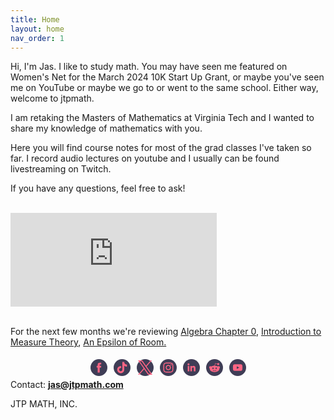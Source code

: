 ```yaml
---
title: Home
layout: home
nav_order: 1
---
```


Hi, I'm Jas. I like to study math. You may have seen me featured on Women's Net for the March 2024 10K Start Up Grant, or maybe you've seen me on YouTube or maybe we go to or went to the same school. Either way, welcome to jtpmath. 

I am retaking the Masters of Mathematics at Virginia Tech and I wanted to share my knowledge of mathematics with you. 

Here you will find course notes for most of the grad classes I've taken so far. I record audio lectures on youtube and I usually can be found livestreaming on Twitch. 

If you have any questions, feel free to ask! 

 <div class="box"><br>
<iframe width="330" src="https://www.youtube.com/embed/-BRgID-3JsM?si=NS9ENT4uy4nOJayE" title="YouTube video player" frameborder="0" allow="accelerometer; autoplay; clipboard-write; encrypted-media; gyroscope; picture-in-picture; web-share" referrerpolicy="strict-origin-when-cross-origin" allowfullscreen></iframe><br><br>

For the next few months we're reviewing <a href=" ">Algebra Chapter 0</a>, <a href="">Introduction to Measure Theory</a>, <a href="">An Epsilon of Room.</a>
        
  <div class="text-center mt-5">
<!-- Social Media Icons by NiftyButtons https://niftybuttons.com --><div style="display: flex; flex-wrap:wrap; align-items: center; justify-content: center;"><a href="https://facebook.com/jtpmathfacebook" target="_blank" rel="noopener noreferrer" style="text-decoration:none;border:0;width:23px;height:23px;padding:2px;margin:5px;color:#ff6584;border-radius:50%;background-color:#3f3d56;"><svg class="niftybutton-facebook" style="display:block;fill:currentColor" data-donate="true" data-tag="fac" data-name="Facebook" viewBox="0 0 512 512" preserveAspectRatio="xMidYMid meet"><title>Facebook social icon</title>
    <path d="M211.9 197.4h-36.7v59.9h36.7V433.1h70.5V256.5h49.2l5.2-59.1h-54.4c0 0 0-22.1 0-33.7 0-13.9 2.8-19.5 16.3-19.5 10.9 0 38.2 0 38.2 0V82.9c0 0-40.2 0-48.8 0 -52.5 0-76.1 23.1-76.1 67.3C211.9 188.8 211.9 197.4 211.9 197.4z"></path>
</svg></a><a href="https://tiktok.com/@jtpmath" target="_blank" rel="noopener noreferrer" style="text-decoration:none;border:0;width:23px;height:23px;padding:2px;margin:5px;color:#ff6584;border-radius:50%;background-color:#3f3d56;"><svg class="niftybutton-tiktok" style="display:block;fill:currentColor" data-donate="true" data-tag="tic" data-name="TikTok" viewBox="0 0 512 512" preserveAspectRatio="xMidYMid meet"><title>TikTok social icon</title>
     <path d="M 386.160156 141.550781 C 383.457031 140.15625 380.832031 138.625 378.285156 136.964844 C 370.878906 132.070312 364.085938 126.300781 358.058594 119.785156 C 342.976562 102.523438 337.339844 85.015625 335.265625 72.757812 L 335.351562 72.757812 C 333.617188 62.582031 334.332031 56 334.441406 56 L 265.742188 56 L 265.742188 321.648438 C 265.742188 325.214844 265.742188 328.742188 265.589844 332.226562 C 265.589844 332.660156 265.550781 333.058594 265.523438 333.523438 C 265.523438 333.714844 265.523438 333.917969 265.484375 334.117188 C 265.484375 334.167969 265.484375 334.214844 265.484375 334.265625 C 264.011719 353.621094 253.011719 370.976562 236.132812 380.566406 C 227.472656 385.496094 217.675781 388.078125 207.707031 388.066406 C 175.699219 388.066406 149.757812 361.964844 149.757812 329.734375 C 149.757812 297.5 175.699219 271.398438 207.707031 271.398438 C 213.765625 271.394531 219.789062 272.347656 225.550781 274.226562 L 225.632812 204.273438 C 190.277344 199.707031 154.621094 210.136719 127.300781 233.042969 C 115.457031 243.328125 105.503906 255.605469 97.882812 269.316406 C 94.984375 274.316406 84.042969 294.410156 82.714844 327.015625 C 81.882812 345.523438 87.441406 364.699219 90.089844 372.625 L 90.089844 372.792969 C 91.757812 377.457031 98.214844 393.382812 108.742188 406.808594 C 117.230469 417.578125 127.253906 427.035156 138.5 434.882812 L 138.5 434.714844 L 138.667969 434.882812 C 171.925781 457.484375 208.800781 456 208.800781 456 C 215.183594 455.742188 236.566406 456 260.851562 444.492188 C 287.785156 431.734375 303.117188 412.726562 303.117188 412.726562 C 312.914062 401.367188 320.703125 388.425781 326.148438 374.449219 C 332.367188 358.109375 334.441406 338.507812 334.441406 330.675781 L 334.441406 189.742188 C 335.273438 190.242188 346.375 197.582031 346.375 197.582031 C 346.375 197.582031 362.367188 207.832031 387.316406 214.507812 C 405.214844 219.257812 429.332031 220.257812 429.332031 220.257812 L 429.332031 152.058594 C 420.882812 152.976562 403.726562 150.308594 386.160156 141.550781 Z M 386.160156 141.550781"></path>
</svg></a><a href="https://twitter.com/jtpmath" target="_blank" rel="noopener noreferrer" style="text-decoration:none;border:0;width:23px;height:23px;padding:2px;margin:5px;color:#ff6584;border-radius:50%;background-color:#3f3d56;"><svg class="niftybutton-twitterx" style="display:block;fill:currentColor" data-donate="true" data-tag="twix" data-name="TwitterX" viewBox="0 0 512 512" preserveAspectRatio="xMidYMid meet"><title>Twitter X social icon</title>
<path d="M 304.757 216.824 L 495.394 0 L 450.238 0 L 284.636 188.227 L 152.475 0 L 0 0 L 199.902 284.656 L 0 512 L 45.16 512 L 219.923 313.186 L 359.525 512 L 512 512 M 61.456 33.322 L 130.835 33.322 L 450.203 480.317 L 380.811 480.317 "></path>
</svg></a><a href="https://instagram.com/jtpmath" target="_blank" rel="noopener noreferrer" style="text-decoration:none;border:0;width:23px;height:23px;padding:2px;margin:5px;color:#ff6584;border-radius:50%;background-color:#3f3d56;"><svg class="niftybutton-instagram" style="display:block;fill:currentColor" data-donate="true" data-tag="ins" data-name="Instagram" viewBox="0 0 512 512" preserveAspectRatio="xMidYMid meet"><title>Instagram social icon</title>
    <path d="M256 109.3c47.8 0 53.4 0.2 72.3 1 17.4 0.8 26.9 3.7 33.2 6.2 8.4 3.2 14.3 7.1 20.6 13.4 6.3 6.3 10.1 12.2 13.4 20.6 2.5 6.3 5.4 15.8 6.2 33.2 0.9 18.9 1 24.5 1 72.3s-0.2 53.4-1 72.3c-0.8 17.4-3.7 26.9-6.2 33.2 -3.2 8.4-7.1 14.3-13.4 20.6 -6.3 6.3-12.2 10.1-20.6 13.4 -6.3 2.5-15.8 5.4-33.2 6.2 -18.9 0.9-24.5 1-72.3 1s-53.4-0.2-72.3-1c-17.4-0.8-26.9-3.7-33.2-6.2 -8.4-3.2-14.3-7.1-20.6-13.4 -6.3-6.3-10.1-12.2-13.4-20.6 -2.5-6.3-5.4-15.8-6.2-33.2 -0.9-18.9-1-24.5-1-72.3s0.2-53.4 1-72.3c0.8-17.4 3.7-26.9 6.2-33.2 3.2-8.4 7.1-14.3 13.4-20.6 6.3-6.3 12.2-10.1 20.6-13.4 6.3-2.5 15.8-5.4 33.2-6.2C202.6 109.5 208.2 109.3 256 109.3M256 77.1c-48.6 0-54.7 0.2-73.8 1.1 -19 0.9-32.1 3.9-43.4 8.3 -11.8 4.6-21.7 10.7-31.7 20.6 -9.9 9.9-16.1 19.9-20.6 31.7 -4.4 11.4-7.4 24.4-8.3 43.4 -0.9 19.1-1.1 25.2-1.1 73.8 0 48.6 0.2 54.7 1.1 73.8 0.9 19 3.9 32.1 8.3 43.4 4.6 11.8 10.7 21.7 20.6 31.7 9.9 9.9 19.9 16.1 31.7 20.6 11.4 4.4 24.4 7.4 43.4 8.3 19.1 0.9 25.2 1.1 73.8 1.1s54.7-0.2 73.8-1.1c19-0.9 32.1-3.9 43.4-8.3 11.8-4.6 21.7-10.7 31.7-20.6 9.9-9.9 16.1-19.9 20.6-31.7 4.4-11.4 7.4-24.4 8.3-43.4 0.9-19.1 1.1-25.2 1.1-73.8s-0.2-54.7-1.1-73.8c-0.9-19-3.9-32.1-8.3-43.4 -4.6-11.8-10.7-21.7-20.6-31.7 -9.9-9.9-19.9-16.1-31.7-20.6 -11.4-4.4-24.4-7.4-43.4-8.3C310.7 77.3 304.6 77.1 256 77.1L256 77.1z"></path>
    <path d="M256 164.1c-50.7 0-91.9 41.1-91.9 91.9s41.1 91.9 91.9 91.9 91.9-41.1 91.9-91.9S306.7 164.1 256 164.1zM256 315.6c-32.9 0-59.6-26.7-59.6-59.6s26.7-59.6 59.6-59.6 59.6 26.7 59.6 59.6S288.9 315.6 256 315.6z"></path>
    <circle cx="351.5" cy="160.5" r="21.5"></circle>
</svg></a><a href="https://www.linkedin.com/in/jtpmath" target="_blank" rel="noopener noreferrer" style="text-decoration:none;border:0;width:23px;height:23px;padding:2px;margin:5px;color:#ff6584;border-radius:50%;background-color:#3f3d56;"><svg class="niftybutton-linkedin" style="display:block;fill:currentColor" data-donate="true" data-tag="lin" data-name="LinkedIn" viewBox="0 0 512 512" preserveAspectRatio="xMidYMid meet"><title>LinkedIn social icon</title>
    <path d="M186.4 142.4c0 19-15.3 34.5-34.2 34.5 -18.9 0-34.2-15.4-34.2-34.5 0-19 15.3-34.5 34.2-34.5C171.1 107.9 186.4 123.4 186.4 142.4zM181.4 201.3h-57.8V388.1h57.8V201.3zM273.8 201.3h-55.4V388.1h55.4c0 0 0-69.3 0-98 0-26.3 12.1-41.9 35.2-41.9 21.3 0 31.5 15 31.5 41.9 0 26.9 0 98 0 98h57.5c0 0 0-68.2 0-118.3 0-50-28.3-74.2-68-74.2 -39.6 0-56.3 30.9-56.3 30.9v-25.2H273.8z"></path>
</svg></a><a href="https://reddit.com/r/jtpmath" target="_blank" rel="noopener noreferrer" style="text-decoration:none;border:0;width:23px;height:23px;padding:2px;margin:5px;color:#ff6584;border-radius:50%;background-color:#3f3d56;"><svg class="niftybutton-reddit" style="display:block;fill:currentColor" data-donate="true" data-tag="red" data-name="Reddit" viewBox="0 0 512 512" preserveAspectRatio="xMidYMid meet"><title>Reddit social icon</title>
    <path d="M 446.984375 251.707031 C 446.984375 227.4375 427.230469 207.703125 402.972656 207.703125 C 392.464844 207.703125 382.632812 211.546875 374.703125 218.269531 C 374.445312 218.425781 374.183594 218.578125 373.929688 218.738281 C 345.3125 200.429688 307.367188 188.742188 265.390625 187.152344 L 290.445312 115.910156 L 352.976562 130.859375 C 353.027344 150.625 369.109375 166.699219 388.902344 166.699219 C 408.707031 166.699219 424.835938 150.582031 424.835938 130.769531 C 424.835938 110.945312 408.707031 94.832031 388.902344 94.832031 C 373.84375 94.832031 360.980469 104.140625 355.648438 117.273438 L 281.5625 99.566406 L 250.792969 186.992188 C 207.023438 187.8125 167.355469 199.660156 137.671875 218.582031 C 129.679688 211.648438 119.710938 207.695312 109.007812 207.695312 C 84.746094 207.695312 65.019531 227.4375 65.019531 251.703125 C 65.019531 266.714844 72.765625 280.582031 85.3125 288.652344 C 84.546875 293.027344 84.0625 297.460938 84.0625 301.976562 C 84.0625 365.492188 161.046875 417.164062 255.664062 417.164062 C 350.296875 417.164062 427.285156 365.492188 427.285156 301.976562 C 427.285156 297.597656 426.847656 293.285156 426.125 289.027344 C 439.011719 281.015625 446.984375 266.949219 446.984375 251.707031 Z M 314.019531 308.679688 C 299.085938 308.679688 286.992188 296.589844 286.992188 281.636719 C 286.992188 266.714844 299.085938 254.613281 314.019531 254.613281 C 328.953125 254.613281 341.066406 266.714844 341.066406 281.636719 C 341.066406 296.589844 328.945312 308.679688 314.019531 308.679688 Z M 319.398438 354.785156 C 318.585938 355.613281 299.203125 375.355469 255.359375 375.355469 C 211.273438 375.355469 193.652344 355.347656 192.914062 354.488281 C 190.441406 351.597656 190.78125 347.222656 193.671875 344.746094 C 196.5625 342.292969 200.890625 342.609375 203.390625 345.453125 C 203.785156 345.898438 218.496094 361.542969 255.359375 361.542969 C 292.839844 361.542969 309.285156 345.339844 309.460938 345.183594 C 312.105469 342.46875 316.484375 342.417969 319.207031 345.066406 C 321.925781 347.707031 322.023438 352.027344 319.398438 354.785156 Z M 174.117188 281.636719 C 174.117188 266.714844 186.207031 254.613281 201.164062 254.613281 C 216.074219 254.613281 228.191406 266.714844 228.191406 281.636719 C 228.191406 296.589844 216.074219 308.679688 201.164062 308.679688 C 186.210938 308.679688 174.117188 296.589844 174.117188 281.636719 Z M 174.117188 281.636719 "></path>
</svg></a><a href="https://youtube.com/@jtpmath" target="_blank" rel="noopener noreferrer" style="text-decoration:none;border:0;width:23px;height:23px;padding:2px;margin:5px;color:#ff6584;border-radius:50%;background-color:#3f3d56;"><svg class="niftybutton-youtube" style="display:block;fill:currentColor" data-donate="true" data-tag="you" data-name="YouTube" viewBox="0 0 512 512" preserveAspectRatio="xMidYMid meet"><title>YouTube social icon</title>
    <path d="M422.6 193.6c-5.3-45.3-23.3-51.6-59-54 -50.8-3.5-164.3-3.5-215.1 0 -35.7 2.4-53.7 8.7-59 54 -4 33.6-4 91.1 0 124.8 5.3 45.3 23.3 51.6 59 54 50.9 3.5 164.3 3.5 215.1 0 35.7-2.4 53.7-8.7 59-54C426.6 284.8 426.6 227.3 422.6 193.6zM222.2 303.4v-94.6l90.7 47.3L222.2 303.4z"></path>
</svg></a></div>
            Contact: <b><a href="mailto:jas@jtpmath.com">jas@jtpmath.com</a></b>
            <p class="m-0"> JTP MATH, INC.</p>

